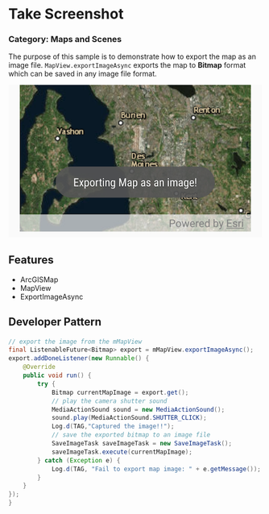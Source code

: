 # Take Screenshot
### Category: Maps and Scenes
The purpose of this sample is to demonstrate how to export the map as an image file. `MapView.exportImageAsync` exports the map to **Bitmap** format which can be saved in any image file format.

![Take Screenshot App](take-screenshot.png)

## Features

* ArcGISMap
* MapView
* ExportImageAsync

## Developer Pattern

```java
// export the image from the mMapView
final ListenableFuture<Bitmap> export = mMapView.exportImageAsync();
export.addDoneListener(new Runnable() {
    @Override
    public void run() {
        try {
            Bitmap currentMapImage = export.get();
            // play the camera shutter sound
            MediaActionSound sound = new MediaActionSound();
            sound.play(MediaActionSound.SHUTTER_CLICK);
            Log.d(TAG,"Captured the image!!");
            // save the exported bitmap to an image file
            SaveImageTask saveImageTask = new SaveImageTask();
            saveImageTask.execute(currentMapImage);
        } catch (Exception e) {
            Log.d(TAG, "Fail to export map image: " + e.getMessage());
        }
    }
});
}
    
```
